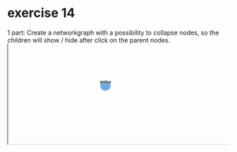 # exercise 14

1 part: Create a networkgraph with a possibility to collapse nodes, so the children will show / hide after click on the parent nodes.
![networkgraph-1.gif](networkgraph-1.gif)